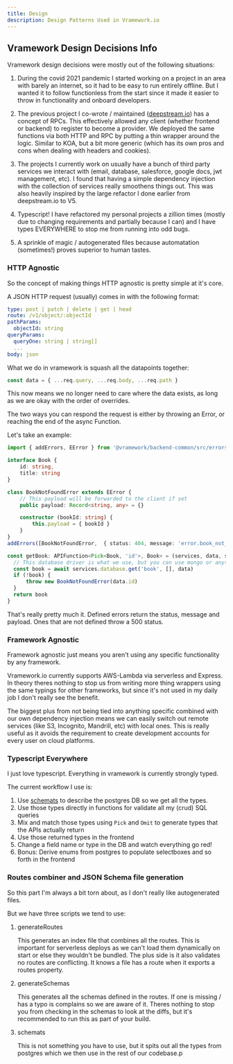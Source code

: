 ```yaml
---
title: Design
description: Design Patterns Used in Vramework.io
---
```


## Vramework Design Decisions Info

Vramework design decisions were mostly out of the following situations:

1) During the covid 2021 pandemic I started working on a project in an area with barely an internet, so it had to be easy to run entirely offline. But I wanted it to follow functionless from the start since it made it easier to throw in functionality and onboard developers.

2) The previous project I co-wrote / maintained ([deepstream.io](https://deepstream.io/)) has a concept of RPCs. This effectively allowed any client (whether frontend or backend) to register to become a provider. We deployed the same functions via both HTTP and RPC by putting a thin wrapper around the logic. Similar to KOA, but a bit more generic (which has its own pros and cons when dealing with headers and cookies).

3) The projects I currently work on usually have a bunch of third party services we interact with (email, database, salesforce, google docs, jwt management, etc). I found that having a simple dependency injection with the collection of services really smoothens things out. This was also heavily inspired by the large refactor I done earlier from  deepstream.io to V5.

4) Typescript! I have refactored my personal projects a zillion times (mostly due to changing requirements and partially because I can) and I have types EVERYWHERE to stop me from running into odd bugs.

5) A sprinkle of magic / autogenerated files because automatation (sometimes!) proves superior to human tastes.

### HTTP Agnostic

So the concept of making things HTTP agnostic is pretty simple at it's core.

A JSON HTTP request (usually) comes in with the following format:

```yaml
type: post | patch | delete | get | head
route: /v1/object/:objectId
pathParams:
  objectId: string
queryParams:
  queryOne: string | string[]
  ...
body: json
```

What we do in vramework is squash all the datapoints together:

```typescript
const data = { ...req.query, ...req.body, ...req.path }
```

This now means we no longer need to care where the data exists, as long as we are okay with the order of overrides.

The two ways you can respond the request is either by throwing an Error, or reaching the end of the async Function.

Let's take an example:

```typescript
import { addErrors, EError } from '@vramework/backend-common/src/errors'

interface Book {
    id: string,
    title: string
}

class BookNotFoundError extends EError {
    // This payload will be forwarded to the client if set
    public payload: Record<string, any> = {}

    constructor (bookId: string) {
        this.payload = { bookId }
    }
}
addErrors([BookNotFoundError,  { status: 404, message: 'error.book_not_found' }])

const getBook: APIFunction<Pick<Book, 'id'>, Book> = (services, data, session) => {
  // This database driver is what we use, but you can use mongo or anything else
  const book = await services.database.get('book', [], data)
  if (!book) {
      throw new BookNotFoundError(data.id)
  }
  return book
}
```

That's really pretty much it. Defined errors return the status, message and payload. Ones that are not
defined throw a 500 status.

### Framework Agnostic

Framework agnostic just means you aren't using any specific functionality by any framework.

Vramework.io currently supports AWS-Lambda via serverless and Express. In theory theres nothing to stop us from writing
more thing wrappers using the same typings for other frameworks, but since it's not used in my daily job I don't really see the benefit.

The biggest plus from not being tied into anything specific combined with our own dependency injection means we 
can easily switch out remote services (like S3, Incognito, Mandrill, etc) with local ones. This is really useful
as it avoids the requirement to create development accounts for every user on cloud platforms.

### Typescript Everywhere

I just love typescript. Everything in vramework is currently strongly typed.

The current workflow I use is:

1) Use [schemats](https://github.com/vramework/schemats) to describe the postgres DB so we get all the types.
2) Use those types directly in functions for validate all my (crud) SQL queries
3) Mix and match those types using `Pick` and `Omit` to generate types that the APIs actually return
4) Use those returned types in the frontend
5) Change a field name or type in the DB and watch everything go red!
6) Bonus: Derive enums from postgres to populate selectboxes and so forth in the frontend

### Routes combiner and JSON Schema file generation

So this part I'm always a bit torn about, as I don't really like autogenerated files.

But we have three scripts we tend to use:

1) generateRoutes

    This generates an index file that combines all the routes. This is important for serverless
    deploys as we can't load them dynamically on start or else they wouldn't be bundled. The plus 
    side is it also validates no routes are conflicting. It knows a file has a route when it exports a routes
    property.

2) generateSchemas

    This generates all the schemas defined in the routes. If one is missing / has a typo is complains so we
    are aware of it. Theres nothing to stop you from checking in the schemas to look at the diffs, but it's 
    recommended to run this as part of your build.

3) schemats

    This is not something you have to use, but it spits out all the types from postgres which we then use
    in the rest of our codebase.p